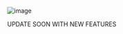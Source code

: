 ![image](https://github.com/user-attachments/assets/a3ac85b0-422b-489e-8aa8-a8116eb9dee8)

UPDATE SOON WITH NEW FEATURES

